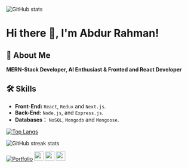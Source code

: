 ![GitHub stats](https://github-readme-stats.vercel.app/api?username=abdurrahmanrahat&show_icons=true)  

# Hi there 👋, I'm Abdur Rahman!

## 🚀 About Me
**MERN-Stack Developer, AI Enthusiast & Fronted and React Developer**

## 🛠 Skills
- **Front-End:** `React`, `Redux` and `Next.js`.
- **Back-End:** `Node.js`, and `Express.js`.
- **Databases：** `NoSQL`, `Mongodb` and `Mongoose`.

[![Top Langs](https://github-readme-stats.vercel.app/api/top-langs/?username=abdurrahmanrahat)](https://github.com/anuraghazra/github-readme-stats)

![GitHub streak stats](https://streak-stats.demolab.com/?user=abdurrahmanrahat)  

<p>
  <a href="https://rahman-s-portfolio.vercel.app/" target="_blank"><img alt="Portfolio" src="https://img.shields.io/badge/Portfolio-%2312100E.svg?&style=for-the-badge&logo=Portfolio&logoColor=white" /></a> 
  <a href="https://twitter.com/rahat965" target="_blank"><img src="https://img.shields.io/badge/twitter-%231DA1F2.svg?&style=for-the-badge&logo=twitter&logoColor=white" height=25></a> <a href="https://www.linkedin.com/in/abdurrahman47/" target="_blank"><img src="https://img.shields.io/badge/linkedin-%230077B5.svg?&style=for-the-badge&logo=linkedin&logoColor=white" height=25></a> <a href="https://www.instagram.com/abdurrahmanrahat47/" target="_blank"><img src="https://img.shields.io/badge/instagram-%23E4405F.svg?&style=for-the-badge&logo=instagram&logoColor=white" height=25></a>
</p>
